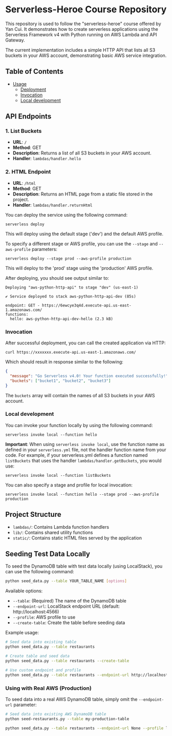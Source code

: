 <!--
title: 'Serverless-Heroe Course Repository'
description: 'This repository is used to follow the serverless-heroe course offered by Yan Cui.'
layout: Doc
framework: v4
platform: AWS
language: python
-->

# Serverless-Heroe Course Repository

This repository is used to follow the "serverless-heroe" course offered by Yan Cui. It demonstrates how to create serverless applications using the Serverless Framework v4 with Python running on AWS Lambda and API Gateway.

The current implementation includes a simple HTTP API that lists all S3 buckets in your AWS account, demonstrating basic AWS service integration.

## Table of Contents
- [Usage](#usage)
  - [Deployment](#deployment)
  - [Invocation](#invocation)
  - [Local development](#local-development)

## API Endpoints

### 1. List Buckets

- **URL**: `/`
- **Method**: GET
- **Description**: Returns a list of all S3 buckets in your AWS account.
- **Handler**: `lambdas/handler.hello`

### 2. HTML Endpoint

- **URL**: `/html`
- **Method**: GET
- **Description**: Returns an HTML page from a static file stored in the project.
- **Handler**: `lambdas/handler.returnHtml`

You can deploy the service using the following command:

```
serverless deploy
```

This will deploy using the default stage ('dev') and the default AWS profile.

To specify a different stage or AWS profile, you can use the `--stage` and `--aws-profile` parameters:

```
serverless deploy --stage prod --aws-profile production
```

This will deploy to the 'prod' stage using the 'production' AWS profile.

After deploying, you should see output similar to:

```
Deploying "aws-python-http-api" to stage "dev" (us-east-1)

✔ Service deployed to stack aws-python-http-api-dev (85s)

endpoint: GET - https://6ewcye3q4d.execute-api.us-east-1.amazonaws.com/
functions:
  hello: aws-python-http-api-dev-hello (2.3 kB)
```

### Invocation

After successful deployment, you can call the created application via HTTP:

```
curl https://xxxxxxx.execute-api.us-east-1.amazonaws.com/
```

Which should result in response similar to the following:

```json
{
  "message": "Go Serverless v4.0! Your function executed successfully!",
  "buckets": ["bucket1", "bucket2", "bucket3"]
}
```

The `buckets` array will contain the names of all S3 buckets in your AWS account.

### Local development

You can invoke your function locally by using the following command:

```
serverless invoke local --function hello
```

**Important**: When using `serverless invoke local`, use the function name as defined in your `serverless.yml` file, not the handler function name from your code. For example, if your serverless.yml defines a function named `listBuckets` that uses the handler `lambdas/handler.getBuckets`, you would use:

```
serverless invoke local --function listBuckets
```

You can also specify a stage and profile for local invocation:

```
serverless invoke local --function hello --stage prod --aws-profile production
```

## Project Structure
- `lambdas/`: Contains Lambda function handlers
- `lib/`: Contains shared utility functions
- `static/`: Contains static HTML files served by the application

## Seeding Test Data Locally

To seed the DynamoDB table with test data locally (using LocalStack), you can use the following command:

```bash
python seed_data.py --table YOUR_TABLE_NAME [options]
```

Available options:
- `--table`: (Required) The name of the DynamoDB table
- `--endpoint-url`: LocalStack endpoint URL (default: http://localhost:4566)
- `--profile`: AWS profile to use
- `--create-table`: Create the table before seeding data

Example usage:
```bash
# Seed data into existing table
python seed_data.py --table restaurants

# Create table and seed data
python seed_data.py --table restaurants --create-table

# Use custom endpoint and profile
python seed_data.py --table restaurants --endpoint-url http://localhost:4566 --profile localstack
```

### Using with Real AWS (Production)

To seed data into a real AWS DynamoDB table, simply omit the `--endpoint-url` parameter:

```bash
# Seed data into existing AWS DynamoDB table
python seed-restaurants.py --table my-production-table

python seed_data.py --table restaurants --endpoint-url None --profile localstack

